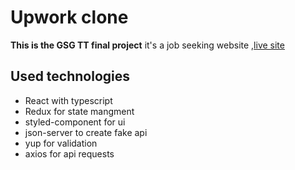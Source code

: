 # Upwork clone 
**This is the GSG TT final project** it's a job seeking website ,[live site](https://upwork-gsg.netlify.app/)

## Used technologies
* React with typescript
* Redux for state mangment
* styled-component for ui
* json-server to create fake api
* yup for validation
* axios for api requests

